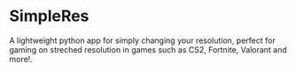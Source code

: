 # SimpleRes
 A lightweight python app for simply changing your resolution, perfect for gaming on streched resolution in games such as CS2, Fortnite, Valorant and more!.
